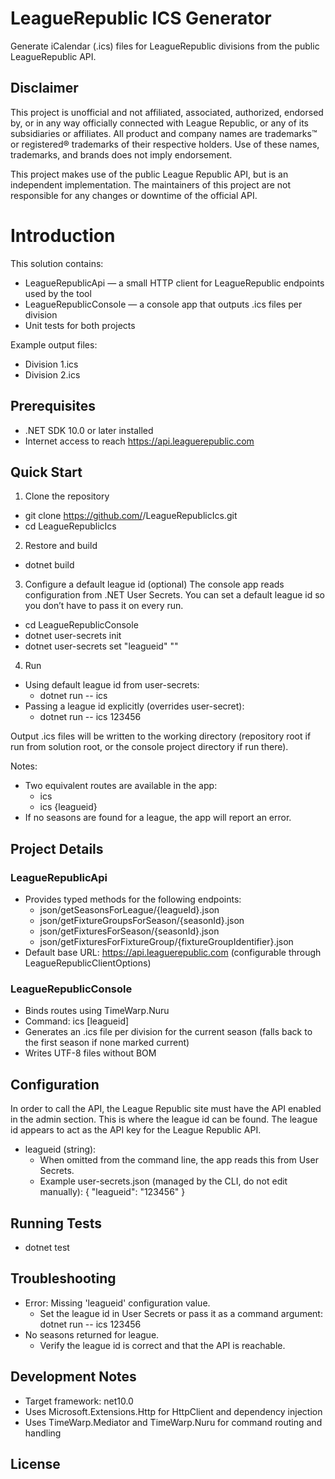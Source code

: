 # LeagueRepublic ICS Generator

Generate iCalendar (.ics) files for LeagueRepublic divisions from the public LeagueRepublic API.

## Disclaimer

This project is unofficial and not affiliated, associated, authorized, endorsed by, or in any way officially connected with League Republic, or any of its subsidiaries or affiliates.
All product and company names are trademarks™ or registered® trademarks of their respective holders.
Use of these names, trademarks, and brands does not imply endorsement.

This project makes use of the public League Republic API, but is an independent implementation. The maintainers of this project are not responsible for any changes or downtime of the official API.

# Introduction

This solution contains:
- LeagueRepublicApi — a small HTTP client for LeagueRepublic endpoints used by the tool
- LeagueRepublicConsole — a console app that outputs .ics files per division
- Unit tests for both projects

Example output files:
- Division 1.ics
- Division 2.ics

## Prerequisites
- .NET SDK 10.0 or later installed
- Internet access to reach https://api.leaguerepublic.com

## Quick Start

1) Clone the repository
- git clone https://github.com/<your-org-or-user>/LeagueRepublicIcs.git
- cd LeagueRepublicIcs

2) Restore and build
- dotnet build

3) Configure a default league id (optional)
The console app reads configuration from .NET User Secrets. You can set a default league id so you don’t have to pass it on every run.

- cd LeagueRepublicConsole
- dotnet user-secrets init
- dotnet user-secrets set "leagueid" "<your-league-id>"

4) Run
- Using default league id from user-secrets:
  - dotnet run -- ics
- Passing a league id explicitly (overrides user-secret):
  - dotnet run -- ics 123456

Output .ics files will be written to the working directory (repository root if run from solution root, or the console project directory if run there).

Notes:
- Two equivalent routes are available in the app:
  - ics
  - ics {leagueid}
- If no seasons are found for a league, the app will report an error.

## Project Details

### LeagueRepublicApi
- Provides typed methods for the following endpoints:
  - json/getSeasonsForLeague/{leagueId}.json
  - json/getFixtureGroupsForSeason/{seasonId}.json
  - json/getFixturesForSeason/{seasonId}.json
  - json/getFixturesForFixtureGroup/{fixtureGroupIdentifier}.json
- Default base URL: https://api.leaguerepublic.com (configurable through LeagueRepublicClientOptions)

### LeagueRepublicConsole
- Binds routes using TimeWarp.Nuru
- Command: ics [leagueid]
- Generates an .ics file per division for the current season (falls back to the first season if none marked current)
- Writes UTF-8 files without BOM

## Configuration

In order to call the API, the League Republic site must have the API enabled in the admin section. This is where the league id can be found. The league id appears to act as the API key for the League Republic API.

- leagueid (string):
  - When omitted from the command line, the app reads this from User Secrets.
  - Example user-secrets.json (managed by the CLI, do not edit manually):
    {
      "leagueid": "123456"
    }

## Running Tests
- dotnet test

## Troubleshooting
- Error: Missing 'leagueid' configuration value.
  - Set the league id in User Secrets or pass it as a command argument: dotnet run -- ics 123456
- No seasons returned for league.
  - Verify the league id is correct and that the API is reachable.

## Development Notes
- Target framework: net10.0
- Uses Microsoft.Extensions.Http for HttpClient and dependency injection
- Uses TimeWarp.Mediator and TimeWarp.Nuru for command routing and handling

## License
